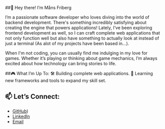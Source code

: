 ##👋 Hey there! I’m Måns Friberg

I’m a passionate software developer who loves diving into the world of backend development. There's something incredibly satisfying about creating the engine that powers applications! Lately, I’ve been exploring frontend development as well, so I can craft complete web applications that not only function well but also have something to actually look at instead of just a terminal (As alot of my projects have been based in...).

When I'm not coding, you can usually find me indulging in my love for games. Whether it’s playing or thinking about game mechanics, I’m always excited about how technology can bring stories to life.

##🎮 What I’m Up To:
🛠️ Building complete web applications.
🌱 Learning new frameworks and tools to expand my skill set.

## 📫 Let’s Connect:
- [GitHub](https://github.com/Friberg))
- [LinkedIn](https://www.linkedin.com/in/mans-friberg/)
- [Email](mailto:Friberg095@gmail.com)
